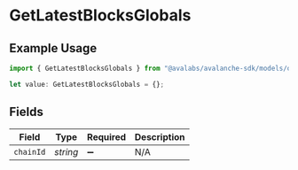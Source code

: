 # GetLatestBlocksGlobals

## Example Usage

```typescript
import { GetLatestBlocksGlobals } from "@avalabs/avalanche-sdk/models/operations";

let value: GetLatestBlocksGlobals = {};
```

## Fields

| Field              | Type               | Required           | Description        |
| ------------------ | ------------------ | ------------------ | ------------------ |
| `chainId`          | *string*           | :heavy_minus_sign: | N/A                |